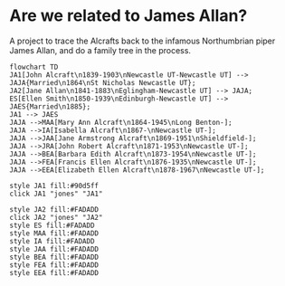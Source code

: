 # Are we related to James Allan?

A project to trace the Alcrafts back to the infamous Northumbrian piper James Allan, and do a family tree in the process.


``` mermaid
flowchart TD  
JA1[John Alcraft\n1839-1903\nNewcastle UT-Newcastle UT] --> JAJA{Married\n1864\nSt Nicholas Newcastle UT};
JA2[Jane Allan\n1841-1883\nEglingham-Newcastle UT] --> JAJA;
ES[Ellen Smith\n1850-1939\nEdinburgh-Newcastle UT] --> JAES{Married\n1885};
JA1 --> JAES
JAJA -->MAA[Mary Ann Alcraft\n1864-1945\nLong Benton-];
JAJA -->IA[Isabella Alcraft\n1867-\nNewcastle UT-];
JAJA -->JAA[Jane Armstrong Alcraft\n1869-1951\nShieldfield-];
JAJA -->JRA[John Robert Alcraft\n1871-1953\nNewcastle UT-];
JAJA -->BEA[Barbara Edith Alcraft\n1873-1954\nNewcastle UT-];
JAJA -->FEA[Francis Ellen Alcraft\n1876-1935\nNewcastle UT-];
JAJA -->EEA[Elizabeth Ellen Alcraft\n1878-1967\nNewcastle UT-];  

style JA1 fill:#90d5ff
click JA1 "jones" "JA1"

style JA2 fill:#FADADD
click JA2 "jones" "JA2"
style ES fill:#FADADD
style MAA fill:#FADADD
style IA fill:#FADADD
style JAA fill:#FADADD
style BEA fill:#FADADD
style FEA fill:#FADADD
style EEA fill:#FADADD



```
